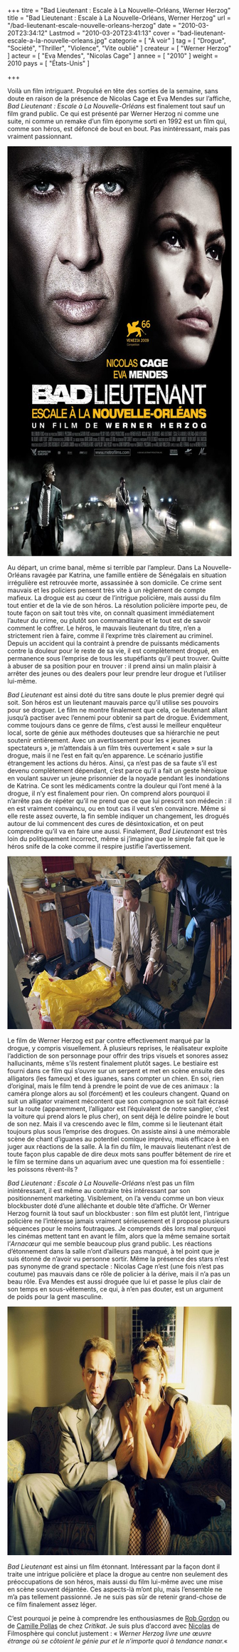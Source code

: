 +++
titre = "Bad Lieutenant : Escale à La Nouvelle-Orléans, Werner Herzog"
title = "Bad Lieutenant : Escale à La Nouvelle-Orléans, Werner Herzog"
url = "/bad-lieutenant-escale-nouvelle-orleans-herzog"
date = "2010-03-20T23:34:12"
Lastmod = "2010-03-20T23:41:13"
cover = "bad-lieutenant-escale-a-la-nouvelle-orleans.jpg"
categorie = [ "À voir" ]
tag = [ "Drogue", "Société", "Thriller", "Violence", "Vite oublié" ]
createur = [ "Werner Herzog" ]
acteur = [ "Eva Mendes", "Nicolas Cage" ]
annee = [ "2010" ]
weight = 2010
pays = [ "États-Unis" ]

+++

<p>Voilà un film intriguant. Propulsé en tête des sorties de la semaine, sans doute en raison de la présence de Nicolas Cage et Eva Mendes sur l&rsquo;affiche, <em>Bad Lieutenant : Escale à La Nouvelle-Orléans</em> est finalement tout sauf un film grand public. Ce qui est présenté par Werner Herzog ni comme une suite, ni comme un remake d&rsquo;un film éponyme sorti en 1992 est un film qui, comme son héros, est défoncé de bout en bout. Pas inintéressant, mais pas vraiment passionnant.</p>
<p><a href="http://www.allocine.fr/film/fichefilm_gen_cfilm=136311.html"> </a></p>
<p style="text-align: center;"><a href="http://www.allocine.fr/film/fichefilm_gen_cfilm=136311.html"></a></p>
<p><a href="http://www.allocine.fr/film/fichefilm_gen_cfilm=136311.html"></p>
<div style="text-align: center;"><img class="aligncenter" src="bad-lieutenant-nouvelle-orleans-herzog.jpg" border="0" alt="bad-lieutenant-nouvelle-orleans-herzog.jpg" width="690" height="920" /></div>
<p></a></p>
<p>Au départ, un crime banal, même si terrible par l&rsquo;ampleur. Dans La Nouvelle-Orléans ravagée par Katrina, une famille entière de Sénégalais en situation irrégulière est retrouvée morte, assassinée à son domicile. Ce crime sent mauvais et les policiers pensent très vite à un règlement de compte mafieux. La drogue est au cœur de l&rsquo;intrigue policière, mais aussi du film tout entier et de la vie de son héros. La résolution policière importe peu, de toute façon on sait tout très vite, on connaît quasiment immédiatement l&rsquo;auteur du crime, ou plutôt son commanditaire et le tout est de savoir comment le coffrer. Le héros, le mauvais lieutenant du titre, n&rsquo;en a strictement rien à faire, comme il l&rsquo;exprime très clairement au criminel. Depuis un accident qui la contraint à prendre de puissants médicaments contre la douleur pour le reste de sa vie, il est complètement drogué, en permanence sous l&rsquo;emprise de tous les stupéfiants qu&rsquo;il peut trouver. Quitte à abuser de sa position pour en trouver : il prend ainsi un malin plaisir à arrêter des jeunes ou des dealers pour leur prendre leur drogue et l&rsquo;utiliser lui-même.</p>
<p><em>Bad Lieutenant</em> est ainsi doté du titre sans doute le plus premier degré qui soit. Son héros est un lieutenant mauvais parce qu&rsquo;il utilise ses pouvoirs pour se droguer. Le film ne montre finalement que cela, ce lieutenant allant jusqu&rsquo;à pactiser avec l&rsquo;ennemi pour obtenir sa part de drogue. Évidemment, comme toujours dans ce genre de films, c&rsquo;est aussi le meilleur enquêteur local, sorte de génie aux méthodes douteuses que sa hiérarchie ne peut soutenir entièrement. Avec un avertissement pour les &laquo;&nbsp;jeunes spectateurs&nbsp;&raquo;, je m&rsquo;attendais à un film très ouvertement &laquo;&nbsp;sale&nbsp;&raquo; sur la drogue, mais il ne l&rsquo;est en fait qu&rsquo;en apparence. Le scénario justifie étrangement les actions du héros. Ainsi, ça n&rsquo;est pas de sa faute s&rsquo;il est devenu complètement dépendant, c&rsquo;est parce qu&rsquo;il a fait un geste héroïque en voulant sauver un jeune prisonnier de la noyade pendant les inondations de Katrina. Ce sont les médicaments contre la douleur qui l&rsquo;ont mené à la drogue, il n&rsquo;y est finalement pour rien. On comprend alors pourquoi il n&rsquo;arrête pas de répéter qu&rsquo;il ne prend que ce que lui prescrit son médecin : il en est vraiment convaincu, ou en tout cas il veut s&rsquo;en convaincre. Même si elle reste assez ouverte, la fin semble indiquer un changement, les drogués autour de lui commencent des cures de désintoxication, et on peut comprendre qu&rsquo;il va en faire une aussi. Finalement, <em>Bad Lieutenant</em> est très loin du politiquement incorrect, même si j&rsquo;imagine que le simple fait que le héros snife de la coke comme il respire justifie l&rsquo;avertissement.</p>
<div style="text-align: center;"><img class="aligncenter" src="bad-lieutenant-new-orleans.jpg" border="0" alt="bad-lieutenant-new-orleans.jpg" width="690" height="388" /></div>
<p>Le film de Werner Herzog est par contre effectivement marqué par la drogue, y compris visuellement. À plusieurs reprises, le réalisateur exploite l&rsquo;addiction de son personnage pour offrir des trips visuels et sonores assez hallucinants, même s&rsquo;ils restent finalement plutôt sages. Le bestiaire est fourni dans ce film qui s&rsquo;ouvre sur un serpent et met en scène ensuite des alligators (les fameux) et des iguanes, sans compter un chien. En soi, rien d&rsquo;original, mais le film tend à prendre le point de vue de ces animaux : la caméra plonge alors au sol (forcément) et les couleurs changent. Quand on suit un alligator vraiment mécontent que son compagnon se soit fait écrasé sur la route (apparemment, l&rsquo;alligator est l&rsquo;équivalent de notre sanglier, c&rsquo;est la voiture qui prend alors le plus cher), on sent déjà le délire poindre le bout de son nez. Mais il va crescendo avec le film, comme si le lieutenant était toujours plus sous l&rsquo;emprise des drogues. On assiste ainsi à une mémorable scène de chant d&rsquo;iguanes au potentiel comique imprévu, mais efficace à en juger aux réactions de la salle. À la fin du film, le mauvais lieutenant n&rsquo;est de toute façon plus capable de dire deux mots sans pouffer bêtement de rire et le film se termine dans un aquarium avec une question ma foi essentielle : les poissons rêvent-ils ?</p>
<p><em>Bad Lieutenant : Escale à La Nouvelle-Orléans</em> n&rsquo;est pas un film inintéressant, il est même au contraire très intéressant par son positionnement marketing. Visiblement, on l&rsquo;a vendu comme un bon vieux blockbuster doté d&rsquo;une alléchante et double tête d&rsquo;affiche. Or Werner Herzog fournit là tout sauf un blockbuster : son film est plutôt lent, l&rsquo;intrigue policière ne l&rsquo;intéresse jamais vraiment sérieusement et il propose plusieurs séquences pour le moins foutraques. Je comprends dès lors mal pourquoi les cinémas mettent tant en avant le film, alors que la même semaine sortait l&rsquo;<em>Arnacœur</em> qui me semble beaucoup plus grand public. Les réactions d&rsquo;étonnement dans la salle n&rsquo;ont d&rsquo;ailleurs pas manqué, à tel point que je suis étonné de n&rsquo;avoir vu personne sortir. Même la présence des stars n&rsquo;est pas synonyme de grand spectacle : Nicolas Cage n&rsquo;est (une fois n&rsquo;est pas coutume) pas mauvais dans ce rôle de policier à la dérive, mais il n&rsquo;a pas un beau rôle. Eva Mendes est aussi droguée que lui et passe le plus clair de son temps en sous-vêtements, ce qui, à n&rsquo;en pas douter, est un argument de poids pour la gent masculine.</p>
<div style="text-align: center;"><img class="aligncenter" src="bad-lieutenant-nicolas-cage-eva-mendes.jpg" border="0" alt="bad-lieutenant-nicolas-cage-eva-mendes.jpg" width="690" height="558" /></div>
<p><em>Bad Lieutenant</em> est ainsi un film étonnant. Intéressant par la façon dont il traite une intrigue policière et place la drogue au centre non seulement des préoccupations de son héros, mais aussi du film lui-même avec une mise en scène souvent déjantée. Ces aspects-là m&rsquo;ont plu, mais l&rsquo;ensemble ne m&rsquo;a pas tellement passionné. Je ne suis pas sûr de retenir grand-chose de ce film finalement assez léger.</p>
<p>C&rsquo;est pourquoi je peine à comprendre les enthousiasmes de <a href="http://www.toujoursraison.com/2010/03/bad-lieutenant-escale-la-nouvelle.html">Rob Gordon</a> ou de <a href="http://www.critikat.com/Bad-Lieutenant-Escale-a-la.html">Camille Pollas</a> de chez <em>Critikat</em>. Je suis plus d&rsquo;accord avec <a href="http://www.filmosphere.com/2010/02/critique-bad-lieutenant-escale-a-la-nouvelle-orleans-bad-lieutenant-port-of-call-new-orleans-2009/">Nicolas</a> de Filmosphère qui conclut justement : &laquo;&nbsp;<em>Werner Herzog livre une œuvre étrange où se côtoient le génie pur et le n’importe quoi à tendance nanar.</em>&laquo;&nbsp;</p>

